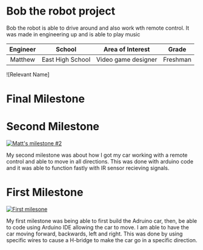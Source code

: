 # Bob the robot project
Bob the robot is able to drive around and also work wth remote control. It was made in engineering up and is able to play music

| **Engineer** | **School** | **Area of Interest** | **Grade** |
|:--:|:--:|:--:|:--:|
| Matthew | East High School | Video game designer | Freshman

![Relevant Name]

# Final Milestone


# Second Milestone 
[![Matt's milestone #2](https://res.cloudinary.com/marcomontalbano/image/upload/v1701810204/video_to_markdown/images/youtube--za6KkP-nZbI-c05b58ac6eb4c4700831b2b3070cd403.jpg)](https://www.youtube.com/watch?v=za6KkP-nZbI "Matt's milestone #2")

My second milestone was about how I got my car working with a remote control and able to move in all directions. This was done with arduino code and it was able to function fastly with IR sensor recieving signals.

# First Milestone
  [![First milesone](https://res.cloudinary.com/marcomontalbano/image/upload/v1700176957/video_to_markdown/images/youtube--g0w78VwypAE-c05b58ac6eb4c4700831b2b3070cd403.jpg)](https://www.youtube.com/watch?v=g0w78VwypAE "First milesone")

My first milestone was being able to first build the Adruino car, then, be able to code using Arduino IDE allowing the car to move. I am able to have the car moving forward, backwards, left and right. This was done by using specific wires to cause a H-bridge to make the car go in a specific direction.
